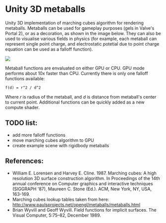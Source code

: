 # Unity 3D metaballs
Unity 3D implementation of marching cubes algorithm for rendering metaballs. Metaballs can be used for gameplay purposes (gels in Valve's Portal 2), or as a decoration, as shown in the image below. They can also be used to visualise various fields in physics (for example, each metaball can represent single point charge, and electrostatic potetial due to point charge equation can be used as a falloff function).

![](https://github.com/dario-zubovic/metaballs/raw/master/gif.gif)

Metaball functions are envaluated on either GPU or CPU. GPU mode performs about 10x faster than CPU. Currently there is only one falloff functions available:

```f(d) = r^2 / d^2```

Where *r* is radius of the metaball, and *d* is distance from metaball's center to current point. Additional functions can be quickly added as a new compute shader.

## TODO list:
* add more falloff functions
* move marching cubes algorithm to GPU
* create example scene with rigidbody metaballs

## References:
* William E. Lorensen and Harvey E. Cline. 1987. Marching cubes: A high resolution 3D surface construction algorithm. In Proceedings of the 14th annual conference on Computer graphics and interactive techniques (SIGGRAPH '87), Maureen C. Stone (Ed.). ACM, New York, NY, USA, 163-169.
* Marching cubes lookup tables taken from here: http://www.paulsprojects.net/opengl/metaballs/metaballs.html
* Brian Wyvill and Geoff Wyvill. Field functions for implicit surfaces. The Visual Computer, 5:75–82, December 1989.
